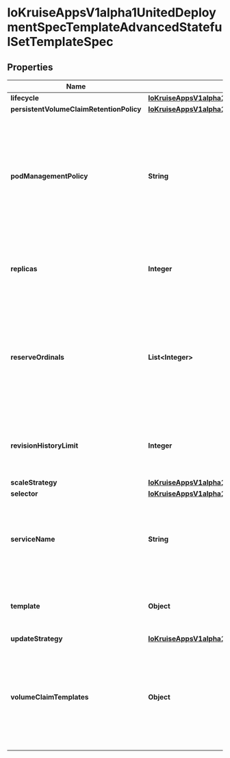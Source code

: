 
# IoKruiseAppsV1alpha1UnitedDeploymentSpecTemplateAdvancedStatefulSetTemplateSpec

## Properties
Name | Type | Description | Notes
------------ | ------------- | ------------- | -------------
**lifecycle** | [**IoKruiseAppsV1alpha1UnitedDeploymentSpecTemplateAdvancedStatefulSetTemplateSpecLifecycle**](IoKruiseAppsV1alpha1UnitedDeploymentSpecTemplateAdvancedStatefulSetTemplateSpecLifecycle.md) |  |  [optional]
**persistentVolumeClaimRetentionPolicy** | [**IoKruiseAppsV1alpha1UnitedDeploymentSpecTemplateAdvancedStatefulSetTemplateSpecPersistentVolumeClaimRetentionPolicy**](IoKruiseAppsV1alpha1UnitedDeploymentSpecTemplateAdvancedStatefulSetTemplateSpecPersistentVolumeClaimRetentionPolicy.md) |  |  [optional]
**podManagementPolicy** | **String** | podManagementPolicy controls how pods are created during initial scale up, when replacing pods on nodes, or when scaling down. The default policy is &#x60;OrderedReady&#x60;, where pods are created in increasing order (pod-0, then pod-1, etc) and the controller will wait until each pod is ready before continuing. When scaling down, the pods are removed in the opposite order. The alternative policy is &#x60;Parallel&#x60; which will create pods in parallel to match the desired scale without waiting, and on scale down will delete all pods at once. |  [optional]
**replicas** | **Integer** | replicas is the desired number of replicas of the given Template. These are replicas in the sense that they are instantiations of the same Template, but individual replicas also have a consistent identity. If unspecified, defaults to 1. TODO: Consider a rename of this field. |  [optional]
**reserveOrdinals** | **List&lt;Integer&gt;** | reserveOrdinals controls the ordinal numbers that should be reserved, and the replicas will always be the expectation number of running Pods. For a sts with replicas&#x3D;3 and its Pods in [0, 1, 2]: - If you want to migrate Pod-1 and reserve this ordinal, just set spec.reserveOrdinal to [1].   Then controller will delete Pod-1 and create Pod-3 (existing Pods will be [0, 2, 3]) - If you just want to delete Pod-1, you should set spec.reserveOrdinal to [1] and spec.replicas to 2.   Then controller will delete Pod-1 (existing Pods will be [0, 2]) |  [optional]
**revisionHistoryLimit** | **Integer** | revisionHistoryLimit is the maximum number of revisions that will be maintained in the StatefulSet&#39;s revision history. The revision history consists of all revisions not represented by a currently applied StatefulSetSpec version. The default value is 10. |  [optional]
**scaleStrategy** | [**IoKruiseAppsV1alpha1UnitedDeploymentSpecTemplateAdvancedStatefulSetTemplateSpecScaleStrategy**](IoKruiseAppsV1alpha1UnitedDeploymentSpecTemplateAdvancedStatefulSetTemplateSpecScaleStrategy.md) |  |  [optional]
**selector** | [**IoKruiseAppsV1alpha1StatefulSetSpecSelector**](IoKruiseAppsV1alpha1StatefulSetSpecSelector.md) |  | 
**serviceName** | **String** | serviceName is the name of the service that governs this StatefulSet. This service must exist before the StatefulSet, and is responsible for the network identity of the set. Pods get DNS/hostnames that follow the pattern: pod-specific-string.serviceName.default.svc.cluster.local where \&quot;pod-specific-string\&quot; is managed by the StatefulSet controller. |  [optional]
**template** | **Object** | template is the object that describes the pod that will be created if insufficient replicas are detected. Each pod stamped out by the StatefulSet will fulfill this Template, but have a unique identity from the rest of the StatefulSet. | 
**updateStrategy** | [**IoKruiseAppsV1alpha1StatefulSetSpecUpdateStrategy**](IoKruiseAppsV1alpha1StatefulSetSpecUpdateStrategy.md) |  |  [optional]
**volumeClaimTemplates** | **Object** | volumeClaimTemplates is a list of claims that pods are allowed to reference. The StatefulSet controller is responsible for mapping network identities to claims in a way that maintains the identity of a pod. Every claim in this list must have at least one matching (by name) volumeMount in one container in the template. A claim in this list takes precedence over any volumes in the template, with the same name. TODO: Define the behavior if a claim already exists with the same name. |  [optional]



